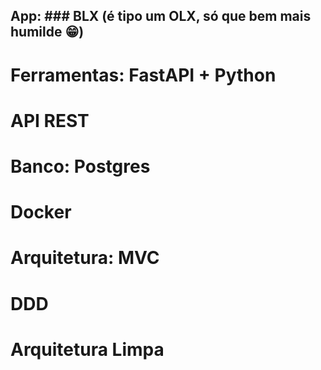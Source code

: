 ## App: ### BLX (é tipo um OLX, só que bem mais humilde 😁)
# Ferramentas: FastAPI + Python
# API REST
# Banco: Postgres
# Docker

# Arquitetura: MVC
# DDD 
# Arquitetura Limpa
